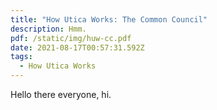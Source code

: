 ```yaml
---
title: "How Utica Works: The Common Council"
description: Hmm.
pdf: /static/img/huw-cc.pdf
date: 2021-08-17T00:57:31.592Z
tags:
  - How Utica Works
---
```

Hello there everyone, hi.